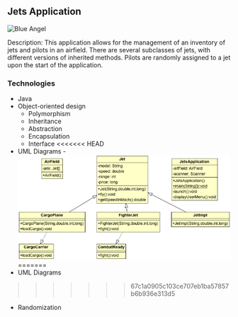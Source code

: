 ## Jets Application

![Blue Angel](https://upload.wikimedia.org/wikipedia/commons/b/bb/Blueangelsformationpd.jpg)

Description: This application allows for the management of an inventory of jets and pilots in an airfield.  There are several subclasses of jets, with different versions of inherited methods. Pilots are randomly assigned to a jet upon the start of the application.  

### Technologies
* Java
* Object-oriented design
  * Polymorphism
  * Inheritance
  * Abstraction
  * Encapsulation
  * Interface
<<<<<<< HEAD
* UML Diagrams - ![UML](UMLJets.png)
=======
* UML Diagrams
>>>>>>> 67c1a0905c103ce707eb1ba57857b6b936e313d5
* Randomization


